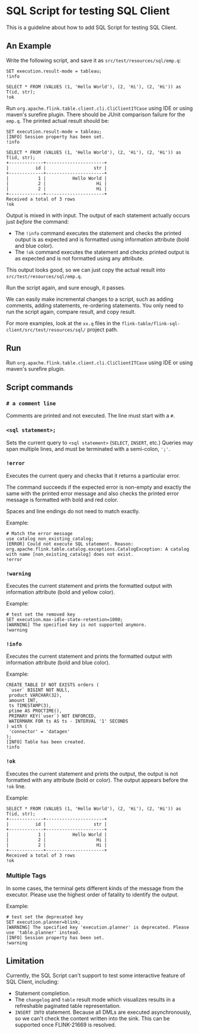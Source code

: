 <!--
Licensed to the Apache Software Foundation (ASF) under one
or more contributor license agreements.  See the NOTICE file
distributed with this work for additional information
regarding copyright ownership.  The ASF licenses this file
to you under the Apache License, Version 2.0 (the
"License"); you may not use this file except in compliance
with the License.  You may obtain a copy of the License at

  http://www.apache.org/licenses/LICENSE-2.0

Unless required by applicable law or agreed to in writing,
software distributed under the License is distributed on an
"AS IS" BASIS, WITHOUT WARRANTIES OR CONDITIONS OF ANY
KIND, either express or implied.  See the License for the
specific language governing permissions and limitations
under the License.
-->

# SQL Script for testing SQL Client

This is a guideline about how to add SQL Script for testing SQL Client.

## An Example

Write the following script, and save it as `src/test/resources/sql/emp.q`:

```
SET execution.result-mode = tableau;
!info

SELECT * FROM (VALUES (1, 'Hello World'), (2, 'Hi'), (2, 'Hi')) as T(id, str);
!ok
```

Run `org.apache.flink.table.client.cli.CliClientITCase` using IDE or using maven's surefire plugin.
There should be JUnit comparison failure for the `emp.q`. The printed actual result should be:

```
SET execution.result-mode = tableau;
[INFO] Session property has been set.
!info

SELECT * FROM (VALUES (1, 'Hello World'), (2, 'Hi'), (2, 'Hi')) as T(id, str);
+-------------+----------------------+
|          id |                  str |
+-------------+----------------------+
|           1 |          Hello World |
|           2 |                   Hi |
|           2 |                   Hi |
+-------------+----------------------+
Received a total of 3 rows
!ok
```

Output is mixed in with input. The output of each statement actually occurs just *before* the command:

- The `!info` command executes the statement and checks the printed output is as expected and is formatted using information attribute (bold and blue color).
- The `!ok` command executes the statement and checks printed output is as expected and is not formatted using any attribute.

This output looks good, so we can just copy the actual result into `src/test/resources/sql/emp.q`.

Run the script again, and sure enough, it passes.

We can easily make incremental changes to a script, such as adding comments, adding statements,
re-ordering statements. You only need to run the script again, compare result, and copy result.

For more examples, look at the `xx.q` files in the `flink-table/flink-sql-client/src/test/resources/sql/` project path.


## Run

Run `org.apache.flink.table.client.cli.CliClientITCase` using IDE or using maven's surefire plugin.

## Script commands

### `# a comment line`

Comments are printed and not executed. The line must start with a `#`.

### `<sql statement>;`

Sets the current query to `<sql statement>` (`SELECT`, `INSERT`, etc.) Queries may span multiple lines, and must be terminated with a semi-colon, `';'`.

### `!error`

Executes the current query and checks that it returns a particular error.

The command succeeds if the expected error is non-empty and exactly the same with the printed error message
and also checks the printed error message is formatted with bold and red color.

Spaces and line endings do not need to match exactly.

Example:

```
# Match the error message
use catalog non_existing_catalog;
[ERROR] Could not execute SQL statement. Reason:
org.apache.flink.table.catalog.exceptions.CatalogException: A catalog with name [non_existing_catalog] does not exist.
!error
```

### `!warning`

Executes the current statement and prints the formatted output with information attribute (bold and yellow color).

Example:

```
# test set the removed key
SET execution.max-idle-state-retention=1000;
[WARNING] The specified key is not supported anymore.
!warning
```

### `!info`

Executes the current statement and prints the formatted output with information attribute (bold and blue color).

Example:

```
CREATE TABLE IF NOT EXISTS orders (
 `user` BIGINT NOT NULl,
 product VARCHAR(32),
 amount INT,
 ts TIMESTAMP(3),
 ptime AS PROCTIME(),
 PRIMARY KEY(`user`) NOT ENFORCED,
 WATERMARK FOR ts AS ts - INTERVAL '1' SECONDS
) with (
 'connector' = 'datagen'
);
[INFO] Table has been created.
!info
```

### `!ok`

Executes the current statement and prints the output, the output is not formatted with any attribute (bold or color).
The output appears before the `!ok` line.

Example:

```
SELECT * FROM (VALUES (1, 'Hello World'), (2, 'Hi'), (2, 'Hi')) as T(id, str);
+-------------+----------------------+
|          id |                  str |
+-------------+----------------------+
|           1 |          Hello World |
|           2 |                   Hi |
|           2 |                   Hi |
+-------------+----------------------+
Received a total of 3 rows
!ok
```

### Multiple Tags

In some cases, the terminal gets different kinds of the message from the executor. Please use the
highest order of fatality to identify the output.

Example:

```
# test set the deprecated key
SET execution.planner=blink;
[WARNING] The specified key 'execution.planner' is deprecated. Please use 'table.planner' instead.
[INFO] Session property has been set.
!warning
```

## Limitation

Currently, the SQL Script can't support to test some interactive feature of SQL Client, including:

- Statement completion.
- The `changelog` and `table` result mode which visualizes results in a refreshable paginated table representation.
- `INSERT INTO` statement. Because all DMLs are executed asynchronously, so we can't check the content written into the sink. This can be supported once FLINK-21669 is resolved.

